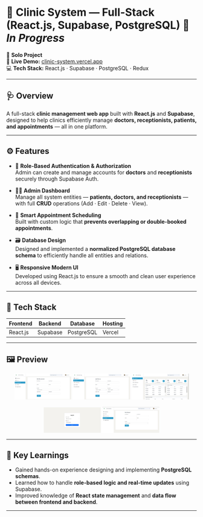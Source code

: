 # 🏥 Clinic System — Full-Stack (React.js, Supabase, PostgreSQL) 🚧 *In Progress*

🚀 **Solo Project**  
🔗 **Live Demo:** [clinic-system.vercel.app](https://clinic-m-system.vercel.app/)  
💻 **Tech Stack:** React.js · Supabase · PostgreSQL · Redux  

---

## 🩺 Overview
A full-stack **clinic management web app** built with **React.js** and **Supabase**, designed to help clinics efficiently manage **doctors, receptionists, patients, and appointments** — all in one platform.

---

## ⚙️ Features

- 🔐 **Role-Based Authentication & Authorization**  
  Admin can create and manage accounts for **doctors** and **receptionists** securely through Supabase Auth.

- 👩‍⚕️ **Admin Dashboard**  
  Manage all system entities — **patients, doctors, and receptionists** — with full **CRUD** operations (Add · Edit · Delete · View).

- 📅 **Smart Appointment Scheduling**  
  Built with custom logic that **prevents overlapping or double-booked appointments**.

- 🗃️ **Database Design**  
  Designed and implemented a **normalized PostgreSQL database schema** to efficiently handle all entities and relations.

- 🖥️ **Responsive Modern UI**  
  Developed using React.js to ensure a smooth and clean user experience across all devices.



---

## 🧩 Tech Stack

| Frontend | Backend | Database | Hosting |
|-----------|----------|-----------|----------|
| React.js | Supabase | PostgreSQL | Vercel |

---


## 🖼️ Preview

<div align="center">
  <img src="/src//assets//images//WhatsApp Image 2025-10-16 at 12.19.09 PM (1).jpeg" width="30%" alt="Screenshot 1" />
  <img src="/src//assets//images/WhatsApp Image 2025-10-16 at 12.19.09 PM (2).jpeg" width="30%" alt="Screenshot 2" />
  <img src="/src//assets//images/WhatsApp Image 2025-10-16 at 12.19.09 PM.jpeg" width="30%" alt="Screenshot 3" />
  <br/><br/>
  <img src="/src//assets//images/WhatsApp Image 2025-10-16 at 12.19.10 PM (1).jpeg" width="30%" alt="Screenshot 4" />
  <img src="/src//assets//images/WhatsApp Image 2025-10-16 at 12.19.10 PM.jpeg" width="30%" alt="Screenshot 5" />
  
</div>

---

## 🧠 Key Learnings

- Gained hands-on experience designing and implementing **PostgreSQL schemas**. 
- Learned how to handle **role-based logic and real-time updates** using Supabase.  
- Improved knowledge of **React state management** and **data flow between frontend and backend**.

---
